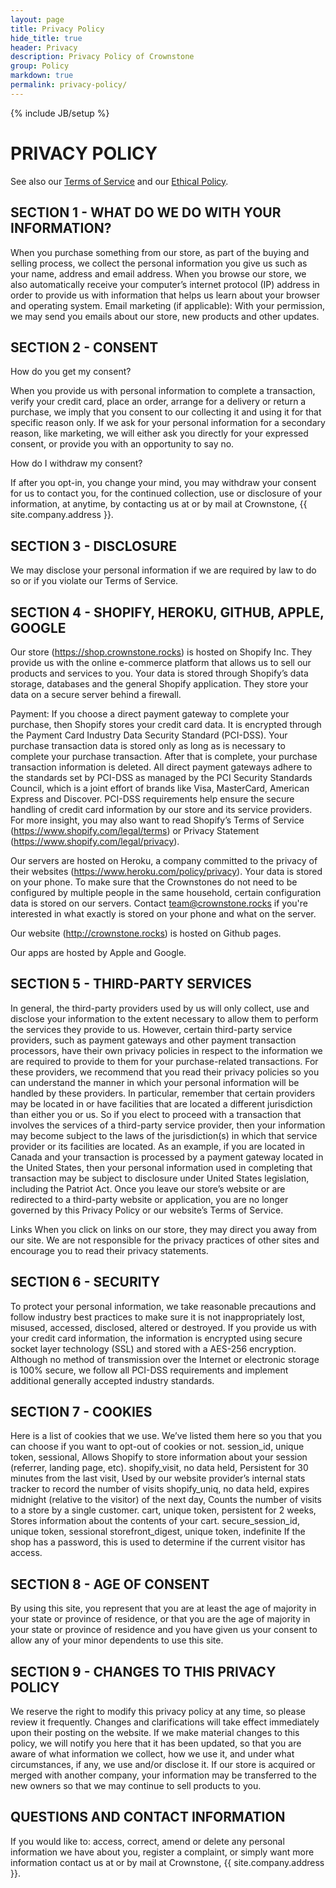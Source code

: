 ```yaml
---
layout: page
title: Privacy Policy
hide_title: true
header: Privacy
description: Privacy Policy of Crownstone
group: Policy
markdown: true
permalink: privacy-policy/
---
```

{% include JB/setup %}

# PRIVACY POLICY

See also our [Terms of Service](/terms-of-service) and our [Ethical Policy](/ethical-policy).

## SECTION 1 - WHAT DO WE DO WITH YOUR INFORMATION?

When you purchase something from our store, as part of the buying and selling process, we collect the personal information you give us such as your name, address and email address.
When you browse our store, we also automatically receive your computer’s internet protocol (IP) address in order to provide us with information that helps us learn about your browser and operating system.
Email marketing (if applicable): With your permission, we may send you emails about our store, new products and other updates.

## SECTION 2 - CONSENT

How do you get my consent?

When you provide us with personal information to complete a transaction, verify your credit card, place an order, arrange for a delivery or return a purchase, we imply that you consent to our collecting it and using it for that specific reason only.
If we ask for your personal information for a secondary reason, like marketing, we will either ask you directly for your expressed consent, or provide you with an opportunity to say no.

How do I withdraw my consent?
<p>
If after you opt-in, you change your mind, you may withdraw your consent for us to contact you, for the continued collection, use or disclosure of your information, at anytime, by contacting us at 
<script type="text/javascript">/*<![CDATA[*/var a=new Array("{{ site.contact-team.email[0] }}", "{{ site.contact-team.email[1] }}", "{{ site.contact-team.email[2] }}", "{{ site.contact-team.email[3] }}", "{{ site.contact-team.email[4] }}", "{{ site.contact-team.email[5] }}");document.write("<a href='mailto:");for(i=a.length-1;i>=0;i--){document.write(a[i])}document.write("?subject=Crownstone Team'>team@crownstone.rocks</a>");/*]]>*/</script>
or by mail at Crownstone, {{ site.company.address }}.
</p>

## SECTION 3 - DISCLOSURE

We may disclose your personal information if we are required by law to do so or if you violate our Terms of Service.

## SECTION 4 - SHOPIFY, HEROKU, GITHUB, APPLE, GOOGLE

Our store (<https://shop.crownstone.rocks>) is hosted on Shopify Inc. They provide us with the online e-commerce platform that allows us to sell our products and services to you.
Your data is stored through Shopify’s data storage, databases and the general Shopify application. They store your data on a secure server behind a firewall.

Payment:
If you choose a direct payment gateway to complete your purchase, then Shopify stores your credit card data. It is encrypted through the Payment Card Industry Data Security Standard (PCI-DSS). Your purchase transaction data is stored only as long as is necessary to complete your purchase transaction. After that is complete, your purchase transaction information is deleted.
All direct payment gateways adhere to the standards set by PCI-DSS as managed by the PCI Security Standards Council, which is a joint effort of brands like Visa, MasterCard, American Express and Discover.
PCI-DSS requirements help ensure the secure handling of credit card information by our store and its service providers.
For more insight, you may also want to read Shopify’s Terms of Service (<https://www.shopify.com/legal/terms>) or Privacy Statement (<https://www.shopify.com/legal/privacy>).

Our servers are hosted on Heroku, a company committed to the privacy of their websites (<https://www.heroku.com/policy/privacy>). 
Your data is stored on your phone. To make sure that the Crownstones do not need to be configured by multiple people in the same household, certain configuration data is stored on our servers. Contact team@crownstone.rocks if you're interested in what exactly is stored on your phone and what on the server.

Our website (<http://crownstone.rocks>) is hosted on Github pages.

Our apps are hosted by Apple and Google.

## SECTION 5 - THIRD-PARTY SERVICES

In general, the third-party providers used by us will only collect, use and disclose your information to the extent necessary to allow them to perform the services they provide to us.
However, certain third-party service providers, such as payment gateways and other payment transaction processors, have their own privacy policies in respect to the information we are required to provide to them for your purchase-related transactions.
For these providers, we recommend that you read their privacy policies so you can understand the manner in which your personal information will be handled by these providers.
In particular, remember that certain providers may be located in or have facilities that are located a different jurisdiction than either you or us. So if you elect to proceed with a transaction that involves the services of a third-party service provider, then your information may become subject to the laws of the jurisdiction(s) in which that service provider or its facilities are located.
As an example, if you are located in Canada and your transaction is processed by a payment gateway located in the United States, then your personal information used in completing that transaction may be subject to disclosure under United States legislation, including the Patriot Act.
Once you leave our store’s website or are redirected to a third-party website or application, you are no longer governed by this Privacy Policy or our website’s Terms of Service.

Links
When you click on links on our store, they may direct you away from our site. We are not responsible for the privacy practices of other sites and encourage you to read their privacy statements.

## SECTION 6 - SECURITY

To protect your personal information, we take reasonable precautions and follow industry best practices to make sure it is not inappropriately lost, misused, accessed, disclosed, altered or destroyed.
If you provide us with your credit card information, the information is encrypted using secure socket layer technology (SSL) and stored with a AES-256 encryption.  Although no method of transmission over the Internet or electronic storage is 100% secure, we follow all PCI-DSS requirements and implement additional generally accepted industry standards.

## SECTION 7 - COOKIES

Here is a list of cookies that we use. We’ve listed them here so you that you can choose if you want to opt-out of cookies or not.
 session_id, unique token, sessional, Allows Shopify to store information about your session (referrer, landing page, etc).
 shopify_visit, no data held, Persistent for 30 minutes from the last visit, Used by our website provider’s internal stats tracker to record the number of visits
 shopify_uniq, no data held, expires midnight (relative to the visitor) of the next day, Counts the number of visits to a store by a single customer.
cart, unique token, persistent for 2 weeks, Stores information about the contents of your cart.
 secure_session_id, unique token, sessional
 storefront_digest, unique token, indefinite If the shop has a password, this is used to determine if the current visitor has access.


## SECTION 8 - AGE OF CONSENT

 By using this site, you represent that you are at least the age of majority in your state or province of residence, or that you are the age of majority in your state or province of residence and you have given us your consent to allow any of your minor dependents to use this site.

## SECTION 9 - CHANGES TO THIS PRIVACY POLICY

We reserve the right to modify this privacy policy at any time, so please review it frequently. Changes and clarifications will take effect immediately upon their posting on the website. If we make material changes to this policy, we will notify you here that it has been updated, so that you are aware of what information we collect, how we use it, and under what circumstances, if any, we use and/or disclose it.
If our store is acquired or merged with another company, your information may be transferred to the new owners so that we may continue to sell products to you.

## QUESTIONS AND CONTACT INFORMATION

<p>If you would like to: access, correct, amend or delete any personal information we have about you, register a complaint, or simply want more information contact us at 
<script type="text/javascript">/*<![CDATA[*/var a=new Array("{{ site.contact-team.email[0] }}", "{{ site.contact-team.email[1] }}", "{{ site.contact-team.email[2] }}", "{{ site.contact-team.email[3] }}", "{{ site.contact-team.email[4] }}", "{{ site.contact-team.email[5] }}");document.write("<a href='mailto:");for(i=a.length-1;i>=0;i--){document.write(a[i])}document.write("?subject=Crownstone Team'>team@crownstone.rocks</a>");/*]]>*/</script>
or by mail at Crownstone, {{ site.company.address }}.</p>

